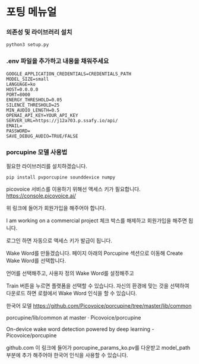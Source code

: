 # 포팅 메뉴얼

### 의존성 및 라이브러리 설치
```python
python3 setup.py
```


### .env 파일을 추가하고 내용을 채워주세요
```
GOOGLE_APPLICATION_CREDENTIALS=CREDENTIALS_PATH
MODEL_SIZE=small
LANGUAGE=ko
HOST=0.0.0.0
PORT=8000
ENERGY_THRESHOLD=0.05
SILENCE_THRESHOLD=25
MIN_AUDIO_LENGTH=0.5
OPENAI_API_KEY=YOUR_API_KEY
SERVER_URL=https://j12a703.p.ssafy.io/api/
EMAIL=
PASSWORD=
SAVE_DEBUG_AUDIO=TRUE/FALSE
```

### porcupine 모델 사용법

필요한 라이브러리를 설치하겠습니다.
```
pip install pvporcupine sounddevice numpy
 ```

picovoice 서비스를 이용하기 위해선 액세스 키가 필요합니다. 
https://console.picovoice.ai/

위 링크에 들어가 회원가입을 해주어야 합니다.


I am working on a commercial project 체크 박스를 해제하고 회원가입을 해주면 됩니다.

로그인 하면 자동으로 액세스 키가 발급이 됩니다.

Wake Word를 만들겠습니다. 페이지 아래의 Porcupine 섹션으로 이동해 Create Wake Word를 선택합니다.


언어를 선택해주고, 사용자 정의 Wake Word를 설정해주고


Train 버튼을 누르면 플랫폼을 선택할 수 있습니다. 자신의 환경에 맞는 것을 선택하여 다운로드 하면 로컬에서 Wake Word 인식을 할 수 있습니다.



한국어 모델
https://github.com/Picovoice/porcupine/tree/master/lib/common

 
porcupine/lib/common at master · Picovoice/porcupine

On-device wake word detection powered by deep learning - Picovoice/porcupine

github.com
이 링크에 들어가 porcupine_params_ko.pv를 다운받고 model_path 부분에 추가 해주어야 한국어 인식을 사용할 수 있습니다.
